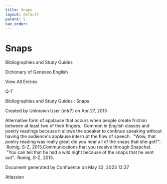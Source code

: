 ```yaml
---
title: Snaps
layout: default
parent: S
nav_order:
---
```


# Snaps

Bibliographies and Study Guides

Dictionary of Geneseo English

View All Entries

Q-T

Bibliographies and Study Guides : Snaps

Created by  Unknown User (mtr7) on Apr 27, 2015

Alternative form of applause that occurs when people create friction between at least two of their fingers.  Common in English classes and poetry readings because it allows the speaker to continue speaking without having the audience's applause interrupt the flow of speech.  &quot;Wow, that poetry reading was really great did you hear all of the snaps that she got?&quot;.  Romig, S-Z, 2015.Communications that you receive through Snapchat.  &quot;You can tell that he had a wild night because of the snaps that he sent out&quot;.  Romig, S-Z, 2015. 

Document generated by Confluence on May 22, 2023 12:37

Atlassian
